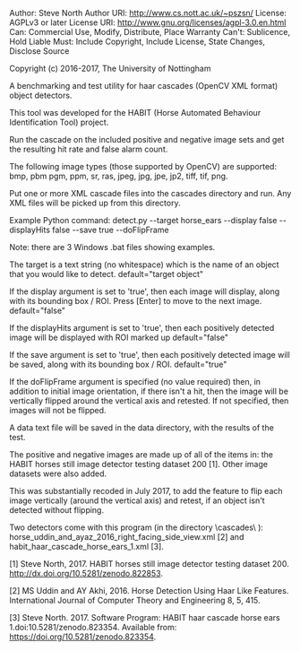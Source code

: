 
Author:  Steve North
Author URI:  http://www.cs.nott.ac.uk/~pszsn/
License: AGPLv3 or later
License URI: http://www.gnu.org/licenses/agpl-3.0.en.html
Can: Commercial Use, Modify, Distribute, Place Warranty
Can't: Sublicence, Hold Liable
Must: Include Copyright, Include License, State Changes, Disclose Source

Copyright (c) 2016-2017, The University of Nottingham

A benchmarking and test utility for haar cascades (OpenCV XML format) object detectors.

This tool was developed for the HABIT (Horse Automated Behaviour Identification Tool) project.

Run the cascade on the included positive and negative image sets and get the resulting hit rate and false alarm count.

The following image types (those supported by OpenCV) are supported: bmp, pbm pgm, ppm, sr, ras, jpeg, jpg, jpe, jp2, tiff, tif, png.

Put one or more XML cascade files into the cascades directory and run. Any XML files will be picked up from this directory.

Example Python command: detect.py --target horse_ears --display false --displayHits false --save true --doFlipFrame

Note: there are 3 Windows .bat files showing examples.

The target is a text string (no whitespace) which is the name of an object that you would like to detect.
default="target object"

If the display argument is set to 'true', then each image will display, along with its bounding box / ROI. Press [Enter] to move to the next image.
default="false"

If the displayHits argument is set to 'true', then each positively detected image will be displayed with ROI marked up
default="false"

If the save argument is set to 'true', then each positively detected image will be saved, along with its bounding box / ROI.
default="true"

If the doFlipFrame argument is specified (no value required) then, in addition to initial image orientation, if there isn't a hit, then the image will be vertically flipped around the vertical axis and retested. If not specified, then images will not be flipped.

A data text file will be saved in the data directory, with the results of the test.

The positive and negative images are made up of all of the items in: the HABIT horses still image detector testing dataset 200 [1]. Other image datasets were also added. 

This was substantially recoded in July 2017, to add the feature to flip each image vertically (around the vertical axis) and retest, if an object isn't detected without flipping. 


Two detectors come with this program (in the directory \cascades\ ): horse_uddin_and_ayaz_2016_right_facing_side_view.xml [2] and habit_haar_cascade_horse_ears_1.xml [3].

[1] Steve North, 2017. HABIT horses still image detector testing dataset 200.  http://dx.doi.org/10.5281/zenodo.822853.

[2] MS Uddin and AY Akhi, 2016. Horse Detection Using Haar Like Features. International Journal of Computer Theory and Engineering 8, 5, 415.

[3] Steve North. 2017. Software Program: HABIT haar cascade horse ears 1.doi:10.5281/zenodo.823354. Available from: https://doi.org/10.5281/zenodo.823354.



